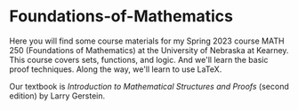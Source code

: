 # Foundations-of-Mathematics

Here you will find some course materials for my Spring 2023 course MATH 250 (Foundations of Mathematics) at the University of Nebraska at Kearney. 
This course covers sets, functions, and logic. And we'll learn the basic proof techniques. Along the way, we'll learn to use LaTeX.

Our textbook is _Introduction to Mathematical Structures and Proofs_ (second edition) by Larry Gerstein. 
